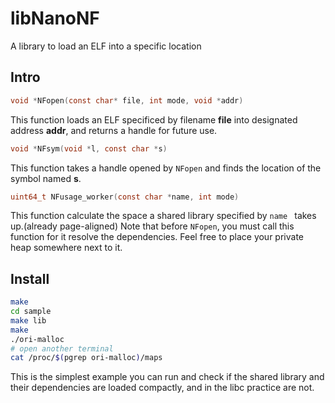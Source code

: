 # libNanoNF
A library to load an ELF into a specific location

## Intro
```c
void *NFopen(const char* file, int mode, void *addr)
```
This function loads an ELF specificed by filename **file** into designated address **addr**, and returns a handle for future use.

```c
void *NFsym(void *l, const char *s)
```
This function takes a handle opened by ```NFopen``` and finds the location of the symbol named **s**.

```c
uint64_t NFusage_worker(const char *name, int mode)
```
This function calculate the space a shared library specified by ``name `` takes up.(already page-aligned)
Note that before ``NFopen``, you must call this function for it resolve the dependencies.
Feel free to place your private heap somewhere next to it.

## Install
```bash
make
cd sample
make lib
make
./ori-malloc
# open another terminal
cat /proc/$(pgrep ori-malloc)/maps
```
This is the simplest example you can run and check if the shared library and their dependencies are loaded compactly, 
and in the libc practice are not.
